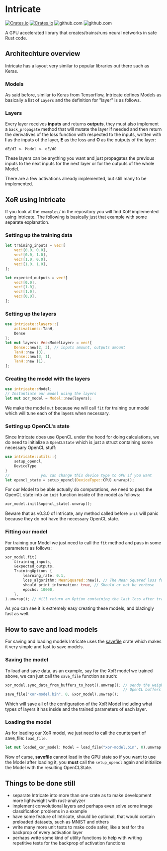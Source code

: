 # Intricate

[![Crates.io](https://img.shields.io/crates/v/intricate.svg?label=intricate)](https://crates.io/crates/intricate)
[![Crates.io](https://img.shields.io/crates/dv/intricate)](https://crates.io/crates/intricate)
![github.com](https://img.shields.io/github/license/gabrielmfern/intricate)
![github.com](https://img.shields.io/github/commit-activity/m/gabrielmfern/intricate)

A GPU accelerated library that creates/trains/runs neural networks in safe Rust code.

## Architechture overview

Intricate has a layout very similar to popular libraries out there such as Keras.

### Models

As said before, similar to Keras from Tensorflow, Intricate defines Models as basically
a list of `Layers` and the definition for "layer" is as follows.

### Layers

Every layer receives **inputs** and returns **outputs**, 
they must also implement a `back_propagate` method that 
will mutate the layer if needed and then return the derivatives
of the loss function with respected to the inputs, 
written with **I** as the inputs of the layer, 
**E** as the loss and **O** as the outputs of the layer:

```
dE/dI <- Model <- dE/dO
```

These layers can be anything you want and just propagates the previous inputs
to the next inputs for the next layer or for the outputs of the whole Model.

There are a few activations already implemented, but still many to be implemented.

## XoR using Intricate

If you look at the `examples/` in the repository 
you will find XoR implemented using Intricate. 
The following is basically just that example with some separate explanation.

### Setting up the training data

```rust
let training_inputs = vec![
    vec![0.0, 0.0],
    vec![0.0, 1.0],
    vec![1.0, 0.0],
    vec![1.0, 1.0],
];

let expected_outputs = vec![
    vec![0.0],
    vec![1.0],
    vec![1.0],
    vec![0.0],
];
```

### Setting up the layers

```rust
use intricate::layers::{
    activations::TanH,
    Dense
};
let mut layers: Vec<ModelLayer> = vec![
    Dense::new(2, 3), // inputs amount, outputs amount
    TanH::new (3),
    Dense::new(3, 1),
    TanH::new (1),
];
```

### Creating the model with the layers

```rust
use intricate::Model;
// Instantiate our model using the layers
let mut xor_model = Model::new(layers);
```

We make the model `mut` because we will call `fit` for training our model
which will tune each of the layers when necessary.

### Setting up OpenCL's state

Since Intricate does use OpenCL under the hood for doing calculations,
we do need to initialize a `OpenCLState` which is just a struct
containing some necessary OpenCL stuff:

```rust
use intricate::utils::{
    setup_opencl,
    DeviceType
}
//              you can change this device type to GPU if you want
let opencl_state = setup_opencl(DeviceType::CPU).unwrap();
```

For our Model to be able actually do computations, we need to pass the OpenCL state into an `init`
function inside of the model as follows:

```rust
xor_model.init(&opencl_state).unwrap();
```

Beware that as v0.3.0 of Intricate, any method called before `init`
will panic because they do not have the necessary OpenCL state.

### Fitting our model

For training our Model we just need to call the `fit`
method and pass in some parameters as follows:

```rust
xor_model.fit(
    &training_inputs, 
    &expected_outputs, 
    TrainingOptions {
        learning_rate: 0.1,
        loss_algorithm: MeanSquared::new(), // The Mean Squared loss function
        should_print_information: true, // Should or not be verbose
        epochs: 10000,
    },
).unwrap(); // Will return an Option containing the last loss after training
```

As you can see it is extremely easy creating these models, and blazingly fast as well.

## How to save and load models

For saving and loading models Intricate uses the [savefile](https://github.com/avl/savefile) crate which makes it very simple and fast to save models.

### Saving the model

To load and save data, as an example, say for the XoR model
we trained above, we can just call the `save_file` function as such:

```rust
xor_model.sync_data_from_buffers_to_host().unwrap(); // sends the weights and biases from 
                                                     // OpenCL buffers to Rust Vec's
save_file("xor-model.bin", 0, &xor_model).unwrap();
```

Which will save all of the configuration of the XoR Model including what types of layers 
it has inside and the trained parameters of each layer.

### Loading the model

As for loading our XoR model, we just need to call the counterpart of save_file: `load_file`.

```rust
let mut loaded_xor_model: Model = load_file("xor-model.bin", 0).unwrap();
```

Now of curse, **savefile** cannot load in the GPU state so if you want
to use the Model after loading it, you **must** call the `setup_opencl` again
and initialize the Model with the resulting OpenCLState.

## Things to be done still

- separate Intricate into more than one crate as to make development more lightweight with rust-analyzer
- implement convolutional layers and perhaps even solve some image classification problems in a example
- have some feature of Intricate, should be optional, that would contain preloaded datasets, such as MNIST and others
- write many more unit tests to make code safer, like a test for the backprop of every activation layer
- perhaps write some kind of utility functions to help with writing repetitive tests for the backprop of activation functions